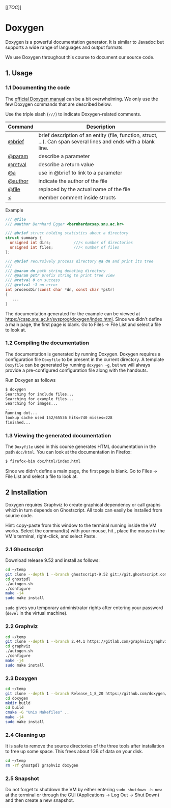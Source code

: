 [[_TOC_]]

# Doxygen

Doxygen is a powerful documentation generator. It is similar to Javadoc but supports a wide range of languages and output formats.

We use Doxygen throughout this course to document our source code.

## 1. Usage

### 1.1 Documenting the code

The [official Doxygen manual](https://www.doxygen.nl/manual/index.html) can be a bit overwhelming. We only use the few Doxygen commands that are described below.

Use the triple slash (`///`) to indicate Doxygen-related comments.

| Command | Description |
|---      |---          |
| [@brief](https://www.doxygen.nl/manual/commands.html#cmdbrief)  | brief description of an entity (file, function, struct, ...). Can span several lines and ends with a blank line. |
| [@param](https://www.doxygen.nl/manual/commands.html#cmdparam)  | describe a parameter |
| [@retval](https://www.doxygen.nl/manual/commands.html#cmdretval) | describe a return value |
| [@a](https://www.doxygen.nl/manual/commands.html#cmda)      | use in @brief to link to a parameter |
| [@author](https://www.doxygen.nl/manual/commands.html#cmdauthor) | indicate the author of the file |
| [@file](https://www.doxygen.nl/manual/commands.html#cmdfile)   | replaced by the actual name of the file |
| [<](https://www.doxygen.nl/manual/docblocks.html#memberdoc)       | member comment inside structs |

Example
```C
/// @file
/// @author Bernhard Egger <bernhard@csap.snu.ac.kr>

/// @brief struct holding statistics about a directory
struct summary {
  unsigned int dirs;          ///< number of directories
  unsigned int files;         ///< number of files
};

/// @brief recursively process directory @a dn and print its tree
///
/// @param dn path string denoting directory
/// @param pstr prefix string to print tree view
/// @retval 0 on success
/// @retval -1 on error
int processDir(const char *dn, const char *pstr)
{
   ...
}
```

The documentation generated for the example can be viewed at https://csap.snu.ac.kr/sysprog/doxygen/index.html. Since we didn't define a main page, the first page is blank. Go to Files -> File List and select a file to look at.

### 1.2 Compiling the documentation

The documentation is generated by running Doxygen. Doxygen requires a configuration file `Doxyfile` to be present in the current directory. A template `Doxyfile` can be generated by running `doxygen -g`, but we will always provide a pre-configured configuration file along with the handouts.

Run Doxygen as follows
```bash
$ doxygen
Searching for include files...
Searching for example files...
Searching for images...
...
Running dot...
lookup cache used 152/65536 hits=740 misses=228
finished...
```
### 1.3 Viewing the generated documentation

The `Doxyfile` used in this course generates HTML documentation in the path `doc/html`. You can look at the documentation in Firefox:
```bash
$ firefox-bin doc/html/index.html
```
Since we didn't define a main page, the first page is blank. Go to Files -> File List and select a file to look at.


## 2 Installation

Doxygen requires Graphviz to create graphical dependency or call graphs which in turn depends on Ghostscript. All tools can easily be installed from source code.

Hint: copy-paste from this window to the terminal running inside the VM works. Select the command(s) with your mouse, hit <Ctrl-C>, place the mouse in the VM's terminal, right-click, and select Paste.

### 2.1 Ghostscript

Download release 9.52 and install as follows:
```bash
cd ~/temp
git clone --depth 1 --branch ghostscript-9.52 git://git.ghostscript.com/ghostpdl.git
cd ghostpdl
./autogen.sh
./configure
make -j4
sudo make install
```
`sudo` gives you temporary administrator rights after entering your password (`devel` in the virtual machine).

### 2.2 Graphviz

```bash
cd ~/temp
git clone --depth 1 --branch 2.44.1 https://gitlab.com/graphviz/graphviz.git
cd graphviz
./autogen.sh
./configure
make -j4
sudo make install
```

### 2.3 Doxygen

```bash
cd ~/temp
git clone --depth 1 --branch Release_1_8_20 https://github.com/doxygen/doxygen.git
cd doxygen
mkdir build
cd build
cmake -G "Unix Makefiles" ..
make -j4
sudo make install
```

### 2.4 Cleaning up

It is safe to remove the source directories of the three tools after installation to free up some space. This frees about 1GB of data on your disk.

```bash
cd ~/temp
rm -rf ghostpdl graphviz doxygen
```

### 2.5 Snapshot

Do not forget to shutdown the VM by either entering `sudo shutdown -h now` at the terminal or through the GUI (Applications -> Log Out -> Shut Down) and then create a new snapshot.
